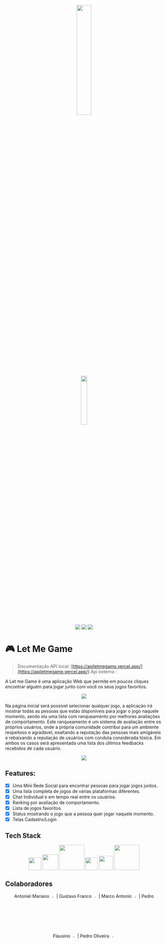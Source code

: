 <p align="center"><img width=30% src="https://images2.imgbox.com/53/67/4E6GsS49_o.png"/>
</p>
<p align="center"><img width=20% src="https://www.lomadee.com/programas/BR/8450/logo_185x140.png"/>
</p>
<p align="center"><img src="https://img.shields.io/badge/javascript-98%25-yellow">
<img src="https://img.shields.io/badge/languages-3-red">
<img src="https://img.shields.io/badge/colaborators-5-green">
</p>

# :video_game: Let Me Game

> Documentação API local: [https://apiletmegame.vercel.app/](https://apiletmegame.vercel.app/)
> Api externa : 

 

A Let me Game é uma aplicação Web que permite em poucos cliques encontrar alguém para jogar junto com você os seus jogos favoritos.

<p align="center"><img src="https://thumbs2.imgbox.com/b8/ba/2C15VN54_t.png"/></p>

Na página inicial será possível selecionar qualquer jogo, a aplicação irá mostrar todas as pessoas que estão disponíveis para jogar o jogo naquele momento, sendo ela uma lista com ranqueamento por melhores avaliações de comportamento. Este ranqueamento é um sistema de avaliação entre os próprios usuários, onde a própria comunidade contribui para um ambiente respeitoso e agradável, exaltando a reputação das pessoas mais amigáveis e rebaixando a reputação de usuários com conduta considerada tóxica. Em ambos os casos será apresentada uma lista dos últimos feedbacks recebidos de cada usuário.
<p align="center"><img src="https://s8.gifyu.com/images/1576-1.gif"/> </p>

## Features:

- [x] Uma Mini Rede Social para encontrar pessoas para jogar jogos juntos.
- [x]  Uma lista completa de jogos de várias plataformas diferentes.
- [x]  Chat Individual e em tempo real entre os usuários.
- [x]  Ranking por avaliação de comportamento.
- [x]  Lista de jogos favoritos.
- [x] Status mostrando o jogo que a pessoa quer jogar naquele momento.
- [x] Telas Cadastro/Login

## Tech Stack

<p align="center"><img width="40px" src="https://cdn.iconscout.com/icon/free/png-256/javascript-2752148-2284965.png"/> <img width="50px" src="https://upload.wikimedia.org/wikipedia/commons/thumb/a/a7/React-icon.svg/640px-React-icon.svg.png"/> <img width="80px" src="https://cdn-media-1.freecodecamp.org/images/7eXQpRAaM8FMVy4PMHQYfQl1UJaJ4rFILVgO"/> <img width="40px" src="https://img1.daumcdn.net/thumb/R800x0/?scode=mtistory2&fname=https%3A%2F%2Fblog.kakaocdn.net%2Fdn%2FecJGQI%2FbtruqGfsesx%2FqfM7C0lGzuQfTQ3ykAkQ70%2Fimg.png"/> <img width="45px" src="https://images.velog.io/images/vi2920va/post/9b15f05e-6a45-4490-9003-2250397ecf58/%EB%8B%A4%EC%9A%B4%EB%A1%9C%EB%93%9C.png"/> <img width="80px" src="https://www.vectorlogo.zone/logos/axios/axios-ar21.png"/></p>




## Colaboradores


<p align="center">
Antoniel Mariano <a href="https://github.com/therobite"><img width ="3%" src="https://encrypted-tbn0.gstatic.com/images?q=tbn:ANd9GcT6f5xuhd2qEp-FP2zaGySII_zCWgDkyMb6BuMWax3BzuOTiaNBhyT79X0OVe1ebB1tHmo&usqp=CAU"/></a> | Gustavo Franco <a href="https://github.com/guhenf"><img width ="3%" src="https://encrypted-tbn0.gstatic.com/images?q=tbn:ANd9GcT6f5xuhd2qEp-FP2zaGySII_zCWgDkyMb6BuMWax3BzuOTiaNBhyT79X0OVe1ebB1tHmo&usqp=CAU"/></a> | Marco Antonio <a href="https://github.com/scush989898"><img width ="3%" src="https://encrypted-tbn0.gstatic.com/images?q=tbn:ANd9GcT6f5xuhd2qEp-FP2zaGySII_zCWgDkyMb6BuMWax3BzuOTiaNBhyT79X0OVe1ebB1tHmo&usqp=CAU"/></a>
| Pedro Flausino <a href="https://github.com/PedroFlausino"><img width ="3%" src="https://encrypted-tbn0.gstatic.com/images?q=tbn:ANd9GcT6f5xuhd2qEp-FP2zaGySII_zCWgDkyMb6BuMWax3BzuOTiaNBhyT79X0OVe1ebB1tHmo&usqp=CAU"/></a> | Pedro Oliveira <a href="https://github.com/pedrooli98"><img width ="3%" src="https://encrypted-tbn0.gstatic.com/images?q=tbn:ANd9GcT6f5xuhd2qEp-FP2zaGySII_zCWgDkyMb6BuMWax3BzuOTiaNBhyT79X0OVe1ebB1tHmo&usqp=CAU"/></a>
</p>

